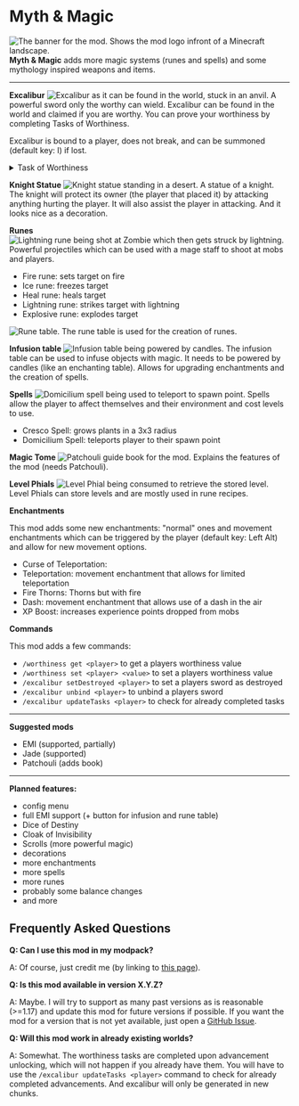 # Myth & Magic

![The banner for the mod. Shows the mod logo infront of a Minecraft landscape.](https://cdn.modrinth.com/data/EmBFQcAY/images/71158d6818403161d85a4577de1f8834384338da.png)
**Myth & Magic** adds more magic systems (runes and spells) and some mythology inspired weapons and items.

---
**Excalibur**
![Excalibur as it can be found in the world, stuck in an anvil.](https://cdn.modrinth.com/data/EmBFQcAY/images/4d3a578b8255d92b17a7c74e99e0ac2a31fa3492.png)
A powerful sword only the worthy can wield. Excalibur can be found in the world and claimed if you are worthy. You can prove your worthiness by completing Tasks of Worthiness.

Excalibur is bound to a player, does not break, and can be summoned (default key: I) if lost.
<details>
<summary>Task of Worthiness</summary>
  
  - killing the Ender Dragon
  - killing all types of hostile mobs
  - killing the Wither
  - curing a Zombie Villager
  - defeating a raid
  - killing a hostile mob
  - healing a player using a rune
</details>

**Knight Statue**
![Knight statue standing in a desert.](https://cdn.modrinth.com/data/EmBFQcAY/images/43abd87120cd53f50185684c00ca5239684b0637.png)
A statue of a knight. The knight will protect its owner (the player that placed it) by attacking anything hurting the player. It will also assist the player in attacking. And it looks nice as a decoration.

**Runes**
![Lightning rune being shot at Zombie which then gets struck by lightning.](https://cdn.modrinth.com/data/EmBFQcAY/images/ab5cb6d12c53e6906884aad06f54f32be894ed48.gif)
Powerful projectiles which can be used with a mage staff to shoot at mobs and players.
- Fire rune: sets target on fire
- Ice rune: freezes target
- Heal rune: heals target
- Lightning rune: strikes target with lightning
- Explosive rune: explodes target

![Rune table.](https://cdn.modrinth.com/data/EmBFQcAY/images/dff8e9024f02057c0f21216b1b9a225b977901a6.png)
The rune table is used for the creation of runes.

**Infusion table**
![Infusion table being powered by candles.](https://cdn.modrinth.com/data/EmBFQcAY/images/cf693bb5d8fc687fbba45eb80119dadbf8ef8560.png)
The infusion table can be used to infuse objects with magic. It needs to be powered by candles (like an enchanting table). Allows for upgrading enchantments and the creation of spells.

**Spells**
![Domicilium spell being used to teleport to spawn point.](https://cdn.modrinth.com/data/EmBFQcAY/images/fbaa7f6a31f24117aa0cfa56d06ecebee6069dbb.gif)
Spells allow the player to affect themselves and their environment and cost levels to use.
- Cresco Spell: grows plants in a 3x3 radius
- Domicilium Spell: teleports player to their spawn point

**Magic Tome**
![Patchouli guide book for the mod.](https://cdn.modrinth.com/data/EmBFQcAY/images/174e8a2027cca2fbdd6ae1fb927d21ed39056225.png)
Explains the features of the mod (needs Patchouli).

**Level Phials**
![Level Phial being consumed to retrieve the stored level.](https://cdn.modrinth.com/data/EmBFQcAY/images/67612648bae180ace6f1cad9985cc8ff59136118.gif)
Level Phials can store levels and are mostly used in rune recipes.

**Enchantments**

This mod adds some new enchantments: "normal" ones and movement enchantments which can be triggered by the player (default key: Left Alt) and allow for new movement options.
- Curse of Teleportation: 
- Teleportation: movement enchantment that allows for limited teleportation
- Fire Thorns: Thorns but with fire
- Dash: movement enchantment that allows use of a dash in the air
- XP Boost: increases experience points dropped from mobs

**Commands**

This mod adds a few commands:
- `/worthiness get <player>` to get a players worthiness value
- `/worthiness set <player> <value>` to set a players worthiness value
- `/excalibur setDestroyed <player>` to set a players sword as destroyed
- `/excalibur unbind <player>` to unbind a players sword
- `/excalibur updateTasks <player>` to check for already completed tasks

---
**Suggested mods**
- EMI (supported, partially)
- Jade (supported)
- Patchouli (adds book)

---
**Planned features:**
- config menu
- full EMI support (+ button for infusion and rune table)
- Dice of Destiny
- Cloak of Invisibility
- Scrolls (more powerful magic)
- decorations
- more enchantments
- more spells
- more runes
- probably some balance changes
- and more

**Frequently Asked Questions**
---
**Q: Can I use this mod in my modpack?**

A: Of course, just credit me (by linking to [this page](https://modrinth.com/project/myth-and-magic)).

**Q: Is this mod available in version X.Y.Z?**

A: Maybe. I will try to support as many past versions as is reasonable (>=1.17) and update this mod for future versions if possible. If you want the mod for a version that is not yet available, just open a [GitHub Issue](https://github.com/the-sh4d0w/myth-and-magic/issues).

**Q: Will this mod work in already existing worlds?**

A: Somewhat. The worthiness tasks are completed upon advancement unlocking, which will not happen if you already have them. You will have to use the `/excalibur updateTasks <player>` command to check for already completed advancements. And excalibur will only be generated in new chunks.

